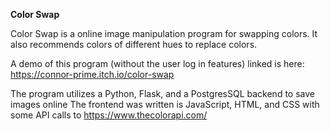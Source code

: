 **Color Swap**

Color Swap is a online image manipulation program for swapping colors. 
It also recommends colors of different hues to replace colors.

A demo of this program (without the user log in features) linked is here:
https://connor-prime.itch.io/color-swap

The program utilizes a Python, Flask, and a PostgresSQL backend to save images online
The frontend was written is JavaScript, HTML, and CSS with some API calls to https://www.thecolorapi.com/
